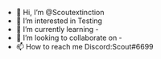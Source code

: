 - 👋 Hi, I’m @Scoutextinction
- 👀 I’m interested in Testing 
- 🌱 I’m currently learning -
- 💞️ I’m looking to collaborate on  -
- 📫 How to reach me Discord:Scout#6699

<!---
Scoutextinction/Scoutextinction is a ✨ special ✨ repository because its `README.md` (this file) appears on your GitHub profile.
You can click the Preview link to take a look at your changes. Yeah!
--->
